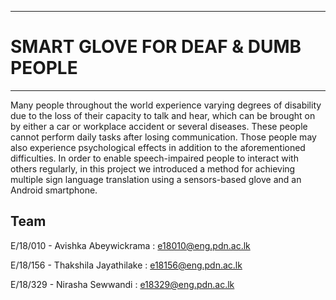 ___
# SMART GLOVE FOR DEAF & DUMB PEOPLE
___

Many people throughout the world experience varying degrees of disability due to the loss of their capacity to talk and hear, which can be brought on by either a car or workplace accident or several diseases. These people cannot perform daily tasks after losing communication. Those people may also experience psychological effects in addition to the aforementioned difficulties. In order to enable speech-impaired people to interact with others regularly, in this project we introduced a method for achieving multiple sign language translation using a sensors-based glove and an Android smartphone.


## Team
E/18/010 - Avishka Abeywickrama  : e18010@eng.pdn.ac.lk


E/18/156 - Thakshila Jayathilake : e18156@eng.pdn.ac.lk


E/18/329 - Nirasha Sewwandi      : e18329@eng.pdn.ac.lk
